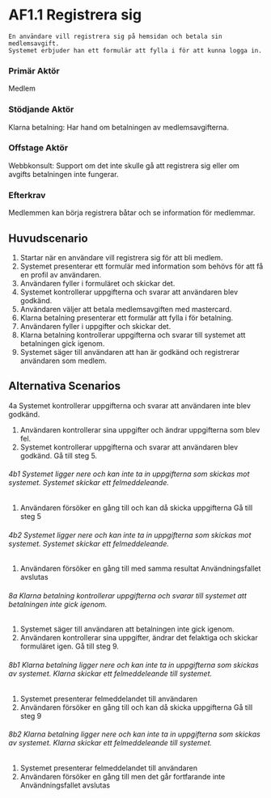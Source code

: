 # AF1.1 Registrera sig
    En användare vill registrera sig på hemsidan och betala sin medlemsavgift.
    Systemet erbjuder han ett formulär att fylla i för att kunna logga in.
### Primär Aktör
Medlem
### Stödjande Aktör
Klarna betalning: Har hand om betalningen av medlemsavgifterna.
### Offstage Aktör
Webbkonsult: Support om det inte skulle gå att registrera sig eller om avgifts
betalningen inte fungerar.
### Efterkrav
Medlemmen kan börja registrera båtar och se information för medlemmar.
## Huvudscenario
1. Startar när en användare vill registrera sig för att bli medlem.
2. Systemet presenterar ett formulär med information som behövs för att få en profil av användaren.
3. Användaren fyller i formuläret och skickar det.
4. Systemet kontrollerar uppgifterna och svarar att användaren blev godkänd.
5. Användaren väljer att betala medlemsavgiften med mastercard.
6. Klarna betalning presenterar ett formulär att fylla i för betalning.
7. Användaren fyller i uppgifter och skickar det.
8. Klarna betalning kontrollerar uppgifterna och svarar till systemet att betalningen gick igenom.
9. Systemet säger till användaren att han är godkänd och registrerar användaren som medlem.

## Alternativa Scenarios
4a Systemet kontrollerar uppgifterna och svarar att användaren inte blev godkänd.
1. Användaren kontrollerar sina uppgifter och ändrar uppgifterna som blev fel.
2. Systemet kontrollerar uppgifterna och svarar att användaren blev godkänd.
Gå till steg 5.

###### 4b1 Systemet ligger nere och kan inte ta in uppgifterna som skickas mot systemet. Systemet skickar ett felmeddeleande.
1. Användaren försöker en gång till och kan då skicka uppgifterna
Gå till steg 5

###### 4b2 Systemet ligger nere och kan inte ta in uppgifterna som skickas mot systemet. Systemet skickar ett felmeddeleande.
1. Användaren försöker en gång till med samma resultat
    Användningsfallet avslutas

###### 8a Klarna betalning kontrollerar uppgifterna och svarar till systemet att betalningen inte gick igenom.
1. Systemet säger till användaren att betalningen inte gick igenom.
2. Användaren kontrollerar sina uppgifter, ändrar det felaktiga och skickar formuläret igen.
Gå till steg 9.

###### 8b1 Klarna betalning ligger nere och kan inte ta in uppgifterna som skickas av systemet. Klarna skickar ett felmeddeleande till systemet.
1. Systemet presenterar felmeddelandet till användaren
2. Användaren försöker en gång till och kan då skicka uppgifterna
Gå till steg 9

###### 8b2 Klarna betalning ligger nere och kan inte ta in uppgifterna som skickas av systemet. Klarna skickar ett felmeddeleande till systemet.
1. Systemet presenterar felmeddelandet till användaren
2. Användaren försöker en gång till men det går fortfarande inte
    Användningsfallet avslutas 